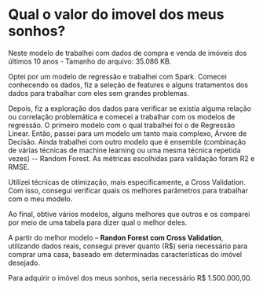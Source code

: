 # Qual o valor do imovel dos meus sonhos?
Neste modelo de trabalhei com dados de compra e venda de imóveis dos últimos 10 anos - Tamanho do arquivo: 35.086 KB.

Optei por um modelo de regressão e trabalhei com Spark. Comecei conhecendo os dados, fiz a seleção de features e alguns tratamentos dos dados para trabalhar com eles sem grandes problemas.  

Depois, fiz a exploração dos dados para verificar se existia alguma relação ou correlação problemática e comecei a trabalhar com os modelos de regressão. O primeiro modelo com o qual trabalhei foi o de Regressão Linear. Então, passei para um modelo um tanto mais complexo, Árvore de Decisão. Ainda trabalhei com outro modelo que é ensemble (combinação de várias técnicas de machine learning ou uma mesma técnica repetida vezes) -- Random Forest. As métricas escolhidas para validação foram R2 e RMSE. 

Utilizei técnicas de otimização, mais especificamente, a Cross Validation. Com isso, consegui verificar quais os melhores parâmetros para trabalhar com o meu modelo. 

Ao final, obtive vários modelos, alguns melhores que outros e os comparei por meio de uma tabela para dizer qual o melhor deles. 

A partir do melhor modelo – **Randon Forest com Cross Validation**, utilizando dados reais, consegui prever quanto (R$) seria necessário para comprar uma casa, baseado em determinadas características do imóvel desejado. 

Para adquirir o imóvel dos meus sonhos, seria necessário R$ 1.500.000,00. 
